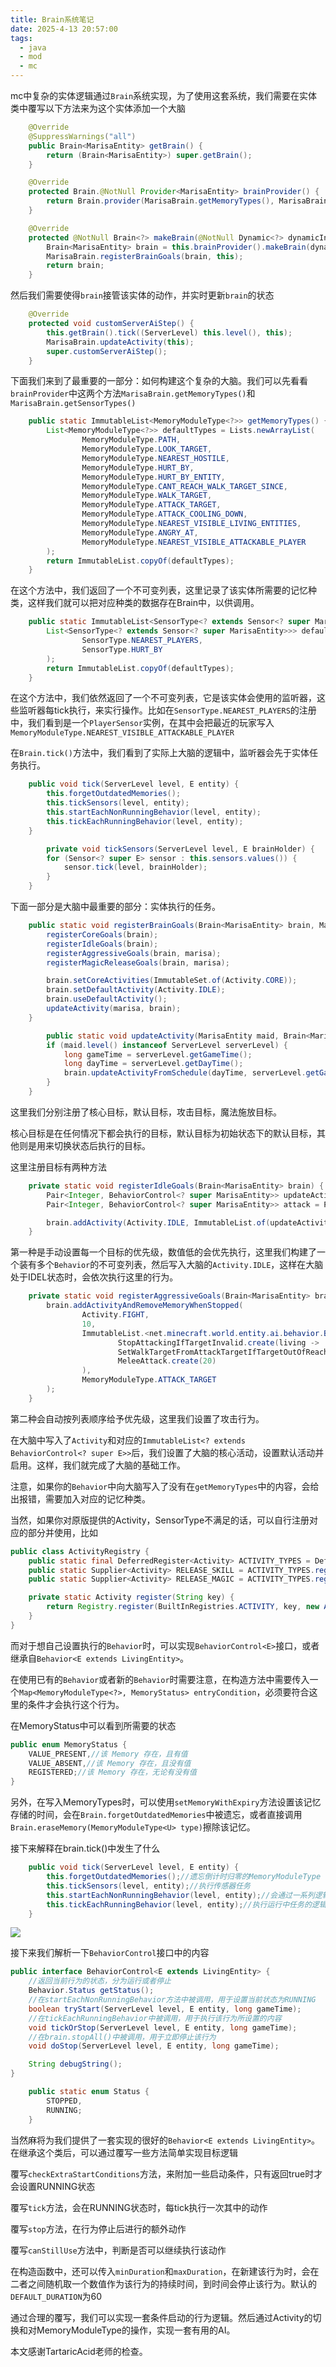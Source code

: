 ```yaml
---
title: Brain系统笔记
date: 2025-4-13 20:57:00
tags: 
  - java
  - mod
  - mc
---
```


mc中复杂的实体逻辑通过`Brain`系统实现，为了使用这套系统，我们需要在实体类中覆写以下方法来为这个实体添加一个大脑

``` java
    @Override
    @SuppressWarnings("all")
    public Brain<MarisaEntity> getBrain() {
        return (Brain<MarisaEntity>) super.getBrain();
    }

    @Override
    protected Brain.@NotNull Provider<MarisaEntity> brainProvider() {
        return Brain.provider(MarisaBrain.getMemoryTypes(), MarisaBrain.getSensorTypes());
    }

    @Override
    protected @NotNull Brain<?> makeBrain(@NotNull Dynamic<?> dynamicIn) {
        Brain<MarisaEntity> brain = this.brainProvider().makeBrain(dynamicIn);
        MarisaBrain.registerBrainGoals(brain, this);
        return brain;
    }
```

然后我们需要使得`brain`接管该实体的动作，并实时更新`brain`的状态

``` java
    @Override
    protected void customServerAiStep() {
        this.getBrain().tick((ServerLevel) this.level(), this);
        MarisaBrain.updateActivity(this);
        super.customServerAiStep();
    }
```

下面我们来到了最重要的一部分：如何构建这个复杂的大脑。我们可以先看看`brainProvider`中这两个方法`MarisaBrain.getMemoryTypes()`和`MarisaBrain.getSensorTypes()`

``` java
    public static ImmutableList<MemoryModuleType<?>> getMemoryTypes() {
        List<MemoryModuleType<?>> defaultTypes = Lists.newArrayList(
                MemoryModuleType.PATH,
                MemoryModuleType.LOOK_TARGET,
                MemoryModuleType.NEAREST_HOSTILE,
                MemoryModuleType.HURT_BY,
                MemoryModuleType.HURT_BY_ENTITY,
                MemoryModuleType.CANT_REACH_WALK_TARGET_SINCE,
                MemoryModuleType.WALK_TARGET,
                MemoryModuleType.ATTACK_TARGET,
                MemoryModuleType.ATTACK_COOLING_DOWN,
                MemoryModuleType.NEAREST_VISIBLE_LIVING_ENTITIES,
                MemoryModuleType.ANGRY_AT,
                MemoryModuleType.NEAREST_VISIBLE_ATTACKABLE_PLAYER
        );
        return ImmutableList.copyOf(defaultTypes);
    }
```

在这个方法中，我们返回了一个不可变列表，这里记录了该实体所需要的记忆种类，这样我们就可以把对应种类的数据存在Brain中，以供调用。

``` java
    public static ImmutableList<SensorType<? extends Sensor<? super MarisaEntity>>> getSensorTypes() {
        List<SensorType<? extends Sensor<? super MarisaEntity>>> defaultTypes = Lists.newArrayList(
                SensorType.NEAREST_PLAYERS,
                SensorType.HURT_BY
        );
        return ImmutableList.copyOf(defaultTypes);
    }
```

在这个方法中，我们依然返回了一个不可变列表，它是该实体会使用的监听器，这些监听器每tick执行，来实行操作。比如在`SensorType.NEAREST_PLAYERS`的注册中，我们看到是一个`PlayerSensor`实例，在其中会把最近的玩家写入`MemoryModuleType.NEAREST_VISIBLE_ATTACKABLE_PLAYER`

在`Brain.tick()`方法中，我们看到了实际上大脑的逻辑中，监听器会先于实体任务执行。

``` java
    public void tick(ServerLevel level, E entity) {
        this.forgetOutdatedMemories();
        this.tickSensors(level, entity);
        this.startEachNonRunningBehavior(level, entity);
        this.tickEachRunningBehavior(level, entity);
    }

        private void tickSensors(ServerLevel level, E brainHolder) {
        for (Sensor<? super E> sensor : this.sensors.values()) {
            sensor.tick(level, brainHolder);
        }
    }
```

下面一部分是大脑中最重要的部分：实体执行的任务。

``` java
    public static void registerBrainGoals(Brain<MarisaEntity> brain, MarisaEntity marisa) {
        registerCoreGoals(brain);
        registerIdleGoals(brain);
        registerAggressiveGoals(brain, marisa);
        registerMagicReleaseGoals(brain, marisa);

        brain.setCoreActivities(ImmutableSet.of(Activity.CORE));
        brain.setDefaultActivity(Activity.IDLE);
        brain.useDefaultActivity();
        updateActivity(marisa, brain);
    }

        public static void updateActivity(MarisaEntity maid, Brain<MarisaEntity> brain) {
        if (maid.level() instanceof ServerLevel serverLevel) {
            long gameTime = serverLevel.getGameTime();
            long dayTime = serverLevel.getDayTime();
            brain.updateActivityFromSchedule(dayTime, serverLevel.getGameTime());
        }
    }
```

这里我们分别注册了核心目标，默认目标，攻击目标，魔法施放目标。

核心目标是在任何情况下都会执行的目标，默认目标为初始状态下的默认目标，其他则是用来切换状态后执行的目标。

这里注册目标有两种方法

``` java
    private static void registerIdleGoals(Brain<MarisaEntity> brain) {
        Pair<Integer, BehaviorControl<? super MarisaEntity>> updateActivity = Pair.of(11, new MarisaUpdateActivity());
        Pair<Integer, BehaviorControl<? super MarisaEntity>> attack = Pair.of(12, StartAttacking.create((marisa) -> true, MarisaBrain::findNearestValidAttackTarget));

        brain.addActivity(Activity.IDLE, ImmutableList.of(updateActivity, attack));
    }
```

第一种是手动设置每一个目标的优先级，数值低的会优先执行，这里我们构建了一个装有多个`Behavior`的不可变列表，然后写入大脑的`Activity.IDLE`，这样在大脑处于IDEL状态时，会依次执行这里的行为。

``` java
    private static void registerAggressiveGoals(Brain<MarisaEntity> brain, MarisaEntity marisaEntity) {
        brain.addActivityAndRemoveMemoryWhenStopped(
                Activity.FIGHT,
                10,
                ImmutableList.<net.minecraft.world.entity.ai.behavior.BehaviorControl<? super MarisaEntity>>of(
                        StopAttackingIfTargetInvalid.create(living -> !isNearestValidAttackTarget(marisaEntity, living)),
                        SetWalkTargetFromAttackTargetIfTargetOutOfReach.create(1.0F),
                        MeleeAttack.create(20)
                ),
                MemoryModuleType.ATTACK_TARGET
        );
    }
```

第二种会自动按列表顺序给予优先级，这里我们设置了攻击行为。

在大脑中写入了`Activity`和对应的`ImmutableList<? extends BehaviorControl<? super E>>`后，我们设置了大脑的核心活动，设置默认活动并启用。这样，我们就完成了大脑的基础工作。

注意，如果你的`Behavior`中向大脑写入了没有在`getMemoryTypes`中的内容，会给出报错，需要加入对应的记忆种类。

当然，如果你对原版提供的Activity，SensorType不满足的话，可以自行注册对应的部分并使用，比如

``` java
public class ActivityRegistry {
    public static final DeferredRegister<Activity> ACTIVITY_TYPES = DeferredRegister.create(Registries.ACTIVITY, YOUR_MOD.MODID);
    public static Supplier<Activity> RELEASE_SKILL = ACTIVITY_TYPES.register("release_skill",() -> register("release_skill"));
    public static Supplier<Activity> RELEASE_MAGIC = ACTIVITY_TYPES.register("release_magic",() -> register("release_magic"));

    private static Activity register(String key) {
        return Registry.register(BuiltInRegistries.ACTIVITY, key, new Activity(key));
    }
}
```

而对于想自己设置执行的`Behavior`时，可以实现`BehaviorControl<E>`接口，或者继承自`Behavior<E extends LivingEntity>`。

在使用已有的`Behavior`或者新的`Behavior`时需要注意，在构造方法中需要传入一个`Map<MemoryModuleType<?>, MemoryStatus> entryCondition`，必须要符合这里的条件才会执行这个行为。

在MemoryStatus中可以看到所需要的状态

``` java
public enum MemoryStatus {
    VALUE_PRESENT,//该 Memory 存在，且有值
    VALUE_ABSENT,//该 Memory 存在，且没有值
    REGISTERED;//该 Memory 存在，无论有没有值
}
```

另外，在写入MemoryTypes时，可以使用`setMemoryWithExpiry`方法设置该记忆存储的时间，会在`Brain.forgetOutdatedMemories`中被遗忘，或者直接调用`Brain.eraseMemory(MemoryModuleType<U> type)`擦除该记忆。

接下来解释在brain.tick()中发生了什么

``` java
    public void tick(ServerLevel level, E entity) {
        this.forgetOutdatedMemories();//遗忘倒计时归零的MemoryModuleType
        this.tickSensors(level, entity);//执行传感器任务
        this.startEachNonRunningBehavior(level, entity);//会通过一系列逻辑，将全部的行为列表筛选出需要执行的行为
        this.tickEachRunningBehavior(level, entity);//执行运行中任务的逻辑
    }
```

![](image/brain系统笔记/startEachNonRunningBehavior.png)

接下来我们解析一下`BehaviorControl`接口中的内容

``` java
public interface BehaviorControl<E extends LivingEntity> {
    //返回当前行为的状态，分为运行或者停止
    Behavior.Status getStatus();
    //在startEachNonRunningBehavior方法中被调用，用于设置当前状态为RUNNING
    boolean tryStart(ServerLevel level, E entity, long gameTime);
    //在tickEachRunningBehavior中被调用，用于执行该行为所设置的内容
    void tickOrStop(ServerLevel level, E entity, long gameTime);
    //在brain.stopAll()中被调用，用于立即停止该行为
    void doStop(ServerLevel level, E entity, long gameTime);

    String debugString();
}

    public static enum Status {
        STOPPED,
        RUNNING;
    }
```
当然麻将为我们提供了一套实现的很好的`Behavior<E extends LivingEntity>`。在继承这个类后，可以通过覆写一些方法简单实现目标逻辑

覆写`checkExtraStartConditions`方法，来附加一些启动条件，只有返回true时才会设置RUNNING状态

覆写`tick`方法，会在RUNNING状态时，每tick执行一次其中的动作

覆写`stop`方法，在行为停止后进行的额外动作

覆写`canStillUse`方法中，判断是否可以继续执行该动作

在构造函数中，还可以传入`minDuration`和`maxDuration`，在新建该行为时，会在二者之间随机取一个数值作为该行为的持续时间，到时间会停止该行为。默认的`DEFAULT_DURATION`为60

通过合理的覆写，我们可以实现一套条件启动的行为逻辑。然后通过Activity的切换和对MemoryModuleType的操作，实现一套有用的AI。

本文感谢TartaricAcid老师的检查。